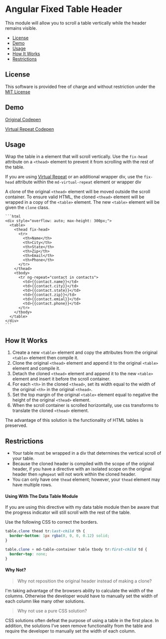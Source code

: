 # Angular Fixed Table Header

This module will allow you to scroll a table vertically while the header remains visible.

* [License](#license)
* [Demo](#demo)
* [Usage](#usage)
* [How It Works](#how-it-works)
* [Restrictions](#restrictions)

## License

This software is provided free of charge and without restriction under the [MIT License](LICENSE.md)

## Demo

[Original Codepen](http://codepen.io/mcnigma/pen/BjxqVw/)

[Virtual Repeat Codepen](http://codepen.io/mcnigma/pen/bEMQNj/)


## Usage

Wrap the table in a element that will scroll vertically. Use the `fix-head` attribute on a `<thead>` element to prevent it from scrolling with the rest of the table.

If you are using [Virtual Repeat](https://material.angularjs.org/latest/demo/virtualRepeat) or an additional wrapper div, use the `fix-head` attribute within the `md-virtual-repeat` element or wrapper div

A clone of the original `<thead>` element will be moved outside the scroll container. To ensure valid HTML, the cloned `<thead>` element will be wrapped in a copy of the `<table>` element. The new `<table>` element will be given the `clone` class.

	```html
	<div style="overflow: auto; max-height: 300px;">
	  <table>
	    <thead fix-head>
	      <tr>
	        <th>Name</th>
	        <th>City</th>
	        <th>State</th>
	        <th>Zip</th>
	        <th>Email</th>
	        <th>Phone</th>
	      </tr>
	    </thead>
	    <tbody>
	      <tr ng-repeat="contact in contacts">
	        <td>{{contact.name}}</td>
	        <td>{{contact.city}}</td>
	        <td>{{contact.state}}</td>
	        <td>{{contact.zip}}</td>
	        <td>{{contact.emial}}</td>
	        <td>{{contact.phone}}</td>
	      </tr>
	    </tbody>
	  </table>
	</div>
	```

## How It Works

1. Create a new `<table>` element and copy the attributes from the original `<table>` element then compile it.
2. Clone the original `<thead>` element and append it to the original `<table>` element and compile it.
3. Detach the cloned `<thead>` element and append it to the new `<table>` element and insert it before the scroll container.
4. For each `<th>` in the cloned `<thead>`, set its width equal to the width of the original `<th>` in the original `<thead>`.
5. Set the top margin of the original `<table>` element equal to negative the height of the original `<thead>` element.
6. When the scroll container is scrolled horizontally, use css transforms to translate the cloned `<thead>` element.

The advantage of this solution is the functionality of HTML tables is preserved.

## Restrictions
 
* Your table must be wrapped in a div that determines the vertical scroll of your table.
* Because the cloned header is compiled with the scope of the original header, if you have a directive with an isolated scope on the original header then `ngRepeat` will not work within the cloned header.
* You can only have one `thead` element; however, your `thead` element may have multiple rows.

#### Using With The Data Table Module

If you are using this directive with my data table module then be aware that the progress indicator will still scroll with the rest of the table.

Use the following CSS to correct the borders.

```css
table.clone thead tr:last-child th {
  border-bottom: 1px rgba(0, 0, 0, 0.12) solid;
}

table.clone + md-table-container table tbody tr:first-child td {
  border-top: none;
}
```

#### Why Not?

> Why not reposition the original header instead of making a clone?

I'm taking advantage of the browsers ability to calculate the width of the columns. Otherwise the developer would have to manually set the width of each column like many other solutions.

> Why not use a pure CSS solution?

CSS solutions often defeat the purpose of using a table in the first place. In addition, the solutions I've seen remove functionality from the table and require the developer to manually set the width of each column.
